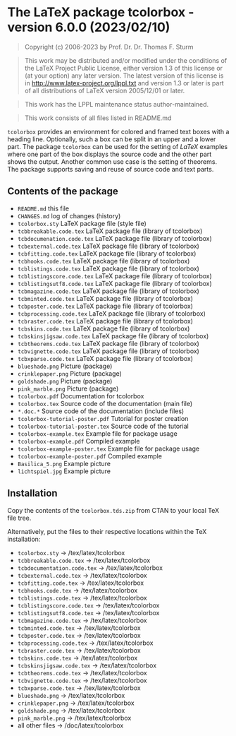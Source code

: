 # The LaTeX package tcolorbox - version 6.0.0 (2023/02/10)


> Copyright (c) 2006-2023 by Prof. Dr. Dr. Thomas F. Sturm <thomas dot sturm at unibw dot de>

> This work may be distributed and/or modified under the
> conditions of the LaTeX Project Public License, either version 1.3
> of this license or (at your option) any later version.
> The latest version of this license is in
>   http://www.latex-project.org/lppl.txt
> and version 1.3 or later is part of all distributions of LaTeX
> version 2005/12/01 or later.

> This work has the LPPL maintenance status author-maintained.

> This work consists of all files listed in README.md


`tcolorbox` provides an environment for colored and framed text boxes with a
heading line. Optionally, such a box can be split in an upper and a lower
part. The package `tcolorbox` can be used for the setting of *LaTeX* examples where
one part of the box displays the source code and the other part shows the
output. Another common use case is the setting of theorems. The package supports
saving and reuse of source code and text parts.


## Contents of the package

- `README.md`                     this file
- `CHANGES.md`                    log of changes (history)
- `tcolorbox.sty`                 LaTeX package file (style file)
- `tcbbreakable.code.tex`         LaTeX package file (library of tcolorbox)
- `tcbdocumenation.code.tex`      LaTeX package file (library of tcolorbox)
- `tcbexternal.code.tex`          LaTeX package file (library of tcolorbox)
- `tcbfitting.code.tex`           LaTeX package file (library of tcolorbox)
- `tcbhooks.code.tex`             LaTeX package file (library of tcolorbox)
- `tcblistings.code.tex`          LaTeX package file (library of tcolorbox)
- `tcblistingscore.code.tex`      LaTeX package file (library of tcolorbox)
- `tcblistingsutf8.code.tex`      LaTeX package file (library of tcolorbox)
- `tcbmagazine.code.tex`          LaTeX package file (library of tcolorbox)
- `tcbminted.code.tex`            LaTeX package file (library of tcolorbox)
- `tcbposter.code.tex`            LaTeX package file (library of tcolorbox)
- `tcbprocessing.code.tex`        LaTeX package file (library of tcolorbox)
- `tcbraster.code.tex`            LaTeX package file (library of tcolorbox)
- `tcbskins.code.tex`             LaTeX package file (library of tcolorbox)
- `tcbskinsjigsaw.code.tex`       LaTeX package file (library of tcolorbox)
- `tcbtheorems.code.tex`          LaTeX package file (library of tcolorbox)
- `tcbvignette.code.tex`          LaTeX package file (library of tcolorbox)
- `tcbxparse.code.tex`            LaTeX package file (library of tcolorbox)
- `blueshade.png`                 Picture (package)
- `crinklepaper.png`              Picture (package)
- `goldshade.png`                 Picture (package)
- `pink_marble.png`               Picture (package)
- `tcolorbox.pdf`                 Documentation for tcolorbox
- `tcolorbox.tex`                 Source code of the documentation (main file)
- `*.doc.*`                       Source code of the documentation (include files)
- `tcolorbox-tutorial-poster.pdf` Tutorial for poster creation
- `tcolorbox-tutorial-poster.tex` Source code of the tutorial
- `tcolorbox-example.tex`         Example file for package usage
- `tcolorbox-example.pdf`         Compiled example
- `tcolorbox-example-poster.tex`  Example file for package usage
- `tcolorbox-example-poster.pdf`  Compiled example
- `Basilica_5.png`                Example picture
- `lichtspiel.jpg`                Example picture


## Installation

Copy the contents of the `tcolorbox.tds.zip` from CTAN to your local TeX file tree.

Alternatively, put the files to their respective locations within the TeX installation:

- `tcolorbox.sty`             ->  /tex/latex/tcolorbox
- `tcbbreakable.code.tex`     ->  /tex/latex/tcolorbox
- `tcbdocumentation.code.tex` ->  /tex/latex/tcolorbox
- `tcbexternal.code.tex`      ->  /tex/latex/tcolorbox
- `tcbfitting.code.tex`       ->  /tex/latex/tcolorbox
- `tcbhooks.code.tex`         ->  /tex/latex/tcolorbox
- `tcblistings.code.tex`      ->  /tex/latex/tcolorbox
- `tcblistingscore.code.tex`  ->  /tex/latex/tcolorbox
- `tcblistingsutf8.code.tex`  ->  /tex/latex/tcolorbox
- `tcbmagazine.code.tex`      ->  /tex/latex/tcolorbox
- `tcbminted.code.tex`        ->  /tex/latex/tcolorbox
- `tcbposter.code.tex`        ->  /tex/latex/tcolorbox
- `tcbprocessing.code.tex`    ->  /tex/latex/tcolorbox
- `tcbraster.code.tex`        ->  /tex/latex/tcolorbox
- `tcbskins.code.tex`         ->  /tex/latex/tcolorbox
- `tcbskinsjigsaw.code.tex`   ->  /tex/latex/tcolorbox
- `tcbtheorems.code.tex`      ->  /tex/latex/tcolorbox
- `tcbvignette.code.tex`      ->  /tex/latex/tcolorbox
- `tcbxparse.code.tex`        ->  /tex/latex/tcolorbox
- `blueshade.png`             ->  /tex/latex/tcolorbox
- `crinklepaper.png`          ->  /tex/latex/tcolorbox
- `goldshade.png`             ->  /tex/latex/tcolorbox
- `pink_marble.png`           ->  /tex/latex/tcolorbox
- all other files             ->  /doc/latex/tcolorbox
